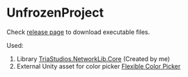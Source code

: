 # UnfrozenProject

Check [release page](https://github.com/AlexGames73/UnfrozenProject/releases/tag/v1.1.0) to download executable files.

Used:
1. Library [TriaStudios.NetworkLib.Core](https://www.nuget.org/packages/TriaStudios.NetworkLib.Core/) (Created by me)
2. External Unity asset for color picker [Flexible Color Picker](https://assetstore.unity.com/packages/tools/gui/flexible-color-picker-150497)
